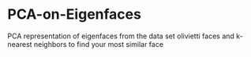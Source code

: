 # PCA-on-Eigenfaces
PCA representation of eigenfaces from the data set olivietti faces and k-nearest neighbors to find your most similar face

